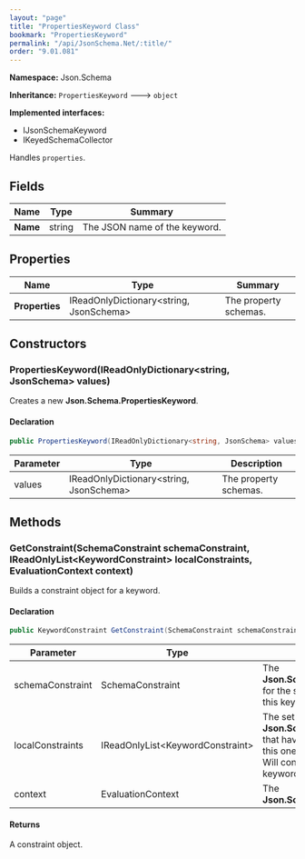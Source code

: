 ```yaml
---
layout: "page"
title: "PropertiesKeyword Class"
bookmark: "PropertiesKeyword"
permalink: "/api/JsonSchema.Net/:title/"
order: "9.01.081"
---
```

**Namespace:** Json.Schema

**Inheritance:**
`PropertiesKeyword`
 🡒 
`object`

**Implemented interfaces:**

- IJsonSchemaKeyword
- IKeyedSchemaCollector

Handles `properties`.

## Fields

| Name | Type | Summary |
|---|---|---|
| **Name** | string | The JSON name of the keyword. |

## Properties

| Name | Type | Summary |
|---|---|---|
| **Properties** | IReadOnlyDictionary\<string, JsonSchema\> | The property schemas. |

## Constructors

### PropertiesKeyword(IReadOnlyDictionary\<string, JsonSchema\> values)

Creates a new **Json.Schema.PropertiesKeyword**.

#### Declaration

```c#
public PropertiesKeyword(IReadOnlyDictionary<string, JsonSchema> values)
```

| Parameter | Type | Description |
|---|---|---|
| values | IReadOnlyDictionary\<string, JsonSchema\> | The property schemas. |


## Methods

### GetConstraint(SchemaConstraint schemaConstraint, IReadOnlyList\<KeywordConstraint\> localConstraints, EvaluationContext context)

Builds a constraint object for a keyword.

#### Declaration

```c#
public KeywordConstraint GetConstraint(SchemaConstraint schemaConstraint, IReadOnlyList<KeywordConstraint> localConstraints, EvaluationContext context)
```

| Parameter | Type | Description |
|---|---|---|
| schemaConstraint | SchemaConstraint | The **Json.Schema.SchemaConstraint** for the schema object that houses this keyword. |
| localConstraints | IReadOnlyList\<KeywordConstraint\> | The set of other **Json.Schema.KeywordConstraint**s that have been processed prior to this one.<br>Will contain the constraints for keyword dependencies. |
| context | EvaluationContext | The **Json.Schema.EvaluationContext**. |


#### Returns

A constraint object.


